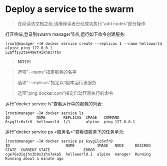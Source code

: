 # Deploy a service to the swarm

> 在阅读该文档之前,请确保读者已经成功执行"add nodes"部分操作

打开终端,登录到swarm manager节点,运行如下命令创建服务:

```
[root@manager ~]# docker service create --replicas 1 --name helloworld alpine ping 127.0.0.1
52affsy2ta4498t4ikn937thx
```

> **NOTE:**

> 选项"--name"指定服务的名字

> 选项"--replicas"指定以1副本运行该服务

> 选项"ping docker.com"指定启动容器执行的命令

运行"docker service ls"查看运行中的服务的列表:

```
[root@manager ~]# docker service ls
ID            NAME        REPLICAS  IMAGE   COMMAND
6syg1lc6xfr8  helloworld  1/1       alpine  ping 127.0.0.1
```

运行"docker service ps <服务名>"查看该服务下的任务单元:

```
[root@manager ~]# docker service ps 6syg1lc6xfr8
ID                         NAME          IMAGE   NODE     DESIRED STATE  CURRENT STATE               ERROR
cge76a3iqjhx3b9s3zhn7aka5  helloworld.1  alpine  manager  Running        Running about a minute ago
```